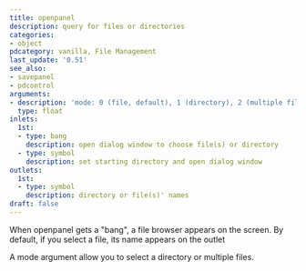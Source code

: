 ```yaml
---
title: openpanel
description: query for files or directories
categories:
- object
pdcategory: vanilla, File Management
last_update: '0.51'
see_also:
- savepanel
- pdcontrol
arguments:
- description: 'mode: 0 (file, default), 1 (directory), 2 (multiple files).'
  type: float
inlets:
  1st:
  - type: bang
    description: open dialog window to choose file(s) or directory
  - type: symbol
    description: set starting directory and open dialog window
outlets:
  1st:
  - type: symbol
    description: directory or file(s)' names
draft: false
---
```

When openpanel gets a "bang", a file browser appears on the screen. By default, if you select a file, its name appears on the outlet

A mode argument allow you to select a directory or multiple files.
